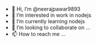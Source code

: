 - 👋 Hi, I’m @neerajpawar9893
- 👀 I’m interested in work in nodejs
- 🌱 I’m currently learning nodejs
- 💞️ I’m looking to collaborate on ...
- 📫 How to reach me ...

<!---
neerajpawar9893/neerajpawar9893 is a ✨ special ✨ repository because its `README.md` (this file) appears on your GitHub profile.
You can click the Preview link to take a look at your changes.
--->
